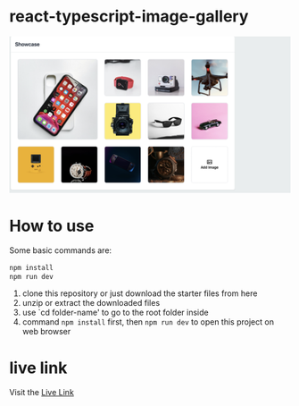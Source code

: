 # react-typescript-image-gallery
![react-typescript-image-gallery](/src/assets/image-gallery.png)

# How to use
Some basic commands are:
```
npm install
npm run dev
```
1. clone this repository or just download the starter files from here
1. unzip or extract the downloaded files
1. use `cd folder-name' to go to the root folder inside
1. command `npm install` first, then `npm run dev`  to open this project on web browser

# live link 
 Visit the [Live Link](https://658edc155e2c05bcc5fdfd52--guileless-phoenix-b3fe2c.netlify.app/)


